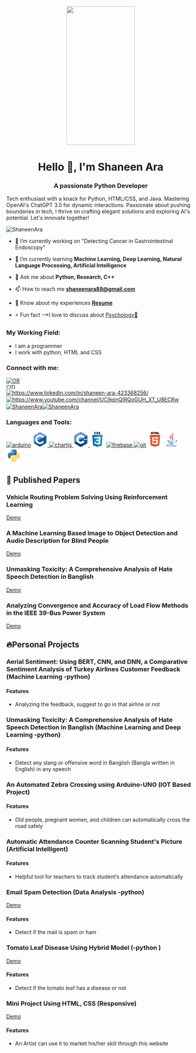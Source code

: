 <!-- <div style="position: relative1"> -->
<!-- <a href="https://ibb.co/9w37Q56"><img src="https://i.ibb.co/Gs3qzSy/Linkedin-Banner22.png" width="100%" height="270px" alt="Linkedin-Banner22" border="0"></a> -->
<div align="center"><img src="https://media0.giphy.com/media/hpXdHPfFI5wTABdDx9/giphy.gif?cid=6c09b952yh1ynx1d071n6190eorj4910vl3syzyrl10twuej&ep=v1_internal_gif_by_id&rid=giphy.gif&ct=g" width="60%" height="370px"/></div>

<h1 style="position: absolute1" align="center">Hello 👋, I'm Shaneen Ara</h1> 
<h3 align="center">A passionate Python Developer</h3>
<p align="center">

Tech enthusiast with a knack for Python, HTML/CSS, and Java. Mastering OpenAI's ChatGPT 3.5 for dynamic interactions. Passionate about pushing boundaries in tech, I thrive on crafting elegant solutions and exploring AI's potential. Let's innovate together!


</p>

<!-- </div> -->

<p align="left"> <img src="https://komarev.com/ghpvc/?username=ShaneenAra&label=Profile%20views&color=0e75b6&style=flat" alt="ShaneenAra" /> </p>

<!-- <p align="left"> <a href="https://twitter.com/nfridoy" target="blank"><img src="https://img.shields.io/twitter/follow/nfridoy?logo=twitter&style=for-the-badge" alt="nfridoy" /></a> </p> -->

- 🔭 I’m currently working on "Detecting Cancer in Gastrointestinal Endoscopy"

- 🌱 I’m currently learning **Machine Learning, Deep Learning, Natural Language Processing, Artificial Intelligence**



<!-- - 📝 I regularly write articles on [https://nfridoy.github.io/nfridoy-portfolio/](https://nfridoy.github.io/nfridoy-portfolio/) -->

- 💬 Ask me about **Python, Research, C++**

- 📫 How to reach me **shaneenara88@gmail.com**

- 📄 Know about my experiences **[Resume](https://drive.google.com/file/d/1ImSfnqVBn_-9nmUeJN6MJGjuJCtvaRaT/view?usp=sharing)**

- ⚡ Fun fact -->I love to discuss about [Psychology🚀](https://www.simplypsychology.org/whatispsychology.html) 

<!-- ### Blogs posts -->
<!-- BLOG-POST-LIST:START -->
<!-- BLOG-POST-LIST:END -->

<h3 align="left">My Working Field:</h3>

- I am a programmer 
- I work with python, HTML and CSS



<h3 align="left">Connect with me:</h3>
<p align="left">
<a href="https://orcid.org/my-orcid?orcid=0009-0008-1308-043X" target="blank" style="display: flex; align-items: center;">
  <img align="center" src="https://upload.wikimedia.org/wikipedia/commons/0/06/ORCID_iD.svg" alt="ORCID" height="30" width="40" />
  <span style="margin-left: 5px;"></span></a><a href="https://www.linkedin.com/in/shaneen-ara-423368256/" target="blank"><img align="center" src="https://raw.githubusercontent.com/rahuldkjain/github-profile-readme-generator/master/src/images/icons/Social/linked-in-alt.svg" alt="https://www.linkedin.com/in/shaneen-ara-423368256/" height="30" width="40" /></a><a href="https://www.youtube.com/channel/UC9qjnQlRQoGUH_XT_U8ECRw" target="blank"><img align="center" src="https://raw.githubusercontent.com/rahuldkjain/github-profile-readme-generator/master/src/images/icons/Social/youtube.svg" alt="https://www.youtube.com/channel/UC9qjnQlRQoGUH_XT_U8ECRw" height="30" width="40" /></a><a href="https://profiles.topcoder.com/shaneenara?edit-mode=onboardingCompleted" target="blank"><img align="center" src="https://raw.githubusercontent.com/rahuldkjain/github-profile-readme-generator/master/src/images/icons/Social/topcoder.svg" alt="ShaneenAra" height="30" width="40" /></a><a href="https://www.kaggle.com/shaneenara" target="blank"><img align="center" src="https://raw.githubusercontent.com/rahuldkjain/github-profile-readme-generator/master/src/images/icons/Social/kaggle.svg" alt="ShaneenAra" height="30" width="40" /></a>




<h3 align="left">Languages and Tools:</h3>
<p align="left"> <a href="https://www.arduino.cc/" target="_blank" rel="noreferrer"> <img src="https://cdn.worldvectorlogo.com/logos/arduino-1.svg" alt="arduino" width="40" height="40"/></a>  <a href="https://www.cprogramming.com/" target="_blank" rel="noreferrer"> <img src="https://raw.githubusercontent.com/devicons/devicon/master/icons/c/c-original.svg" alt="c" width="40" height="40"/> </a> <a href="https://www.chartjs.org" target="_blank" rel="noreferrer"> <img src="https://www.chartjs.org/media/logo-title.svg" alt="chartjs" width="40" height="40"/> </a><a href="https://www.w3schools.com/cpp/" target="_blank" rel="noreferrer"> <img src="https://raw.githubusercontent.com/devicons/devicon/master/icons/cplusplus/cplusplus-original.svg" alt="cplusplus" width="40" height="40"/> </a> <a href="https://www.w3schools.com/css/" target="_blank" rel="noreferrer"><img src="https://raw.githubusercontent.com/devicons/devicon/master/icons/css3/css3-original-wordmark.svg" alt="css3" width="40" height="40"/></a> <a href="https://firebase.google.com/" target="_blank" rel="noreferrer"> <img src="https://www.vectorlogo.zone/logos/firebase/firebase-icon.svg" alt="firebase" width="40" height="40"/> </a> <a href="https://git-scm.com/" target="_blank" rel="noreferrer"> <img src="https://www.vectorlogo.zone/logos/git-scm/git-scm-icon.svg" alt="git" width="40" height="40"/></a> <a href="https://www.w3.org/html/" target="_blank" rel="noreferrer"> <img src="https://raw.githubusercontent.com/devicons/devicon/master/icons/html5/html5-original-wordmark.svg" alt="html5" width="40" height="40"/></a> <a href="https://www.java.com" target="_blank" rel="noreferrer"> <img src="https://raw.githubusercontent.com/devicons/devicon/master/icons/java/java-original.svg" alt="java" width="40" height="40"/> </a><a href="https://www.python.org" target="_blank" rel="noreferrer"> <img src="https://raw.githubusercontent.com/devicons/devicon/master/icons/python/python-original.svg" alt="python" width="40" height="40"/></a> 


<!-- 
<img width="100%"  align="left" src="https://github-readme-stats.vercel.app/api/top-langs?username=nfridoy&theme=react&show_icons=true&locale=en&layout=compact" alt="nfridoy" />&nbsp;
 -->


## 📄 Published Papers
### Vehicle Routing Problem Solving Using Reinforcement Learning 
[Demo](https://ieeexplore.ieee.org/document/10441644 )


### A Machine Learning Based Image to Object Detection and Audio Description for Blind People
[Demo](https://ieeexplore.ieee.org/document/10441089)

### Unmasking Toxicity: A Comprehensive Analysis of Hate Speech Detection in Banglish
[Demo](https://ieeexplore.ieee.org/abstract/document/10534362)

### Analyzing Convergence and Accuracy of Load Flow Methods in the IEEE 39-Bus Power System
[Demo](https://journal.hmjournals.com/index.php/JEET/article/view/4411)
## 🔥Personal Projects
### Aerial Sentiment: Using BERT, CNN, and DNN, a Comparative Sentiment Analysis of Turkey Airlines Customer Feedback (Machine Learning -python)

#### Features
- Analyzing the feedback, suggest to go in that airline or not
### 	Unmasking Toxicity: A Comprehensive Analysis of Hate Speech Detection in Banglish (Machine Learning and Deep Learning -python)

#### Features
- Detect any slang or offensive word in Banglish (Bangla written in English) in any speech
### 	An Automated Zebra Crossing using Arduino-UNO (IOT Based Project)

#### Features
- Old people, pregnant women, and children can automatically cross the road safely 
### 	Automatic Attendance Counter Scanning Student's Picture (Artificial Intelligent)

#### Features
- Helpful tool for teachers to track student’s attendance automatically
### 	Email Spam Detection (Data Analysis -python)
[Demo](https://colab.research.google.com/drive/173s55HRCYGP3eWHZR4XhPMPQRQUfZPNe)
#### Features
- Detect if the mail is spam or ham
### 	Tomato Leaf Disease Using Hybrid Model (-python )
[Demo](https://colab.research.google.com/drive/14b2IC2gbbiw4FdEJqqOl2Q9my7C9Y9FR#scrollTo=APkLsEs2HP8g)
#### Features
- Detect if the tomato leaf has a disease or not
### 	Mini Project Using HTML, CSS (Responsive)
[Demo](https://drive.google.com/drive/u/0/folders/1zog3RCLUha6ZQ0pKAN9gAaS2v5HmvWRb)
#### Features
- An Artist can use it to market his/her skill through this website





